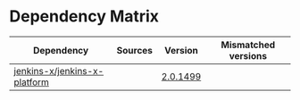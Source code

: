 # Dependency Matrix

Dependency | Sources | Version | Mismatched versions
---------- | ------- | ------- | -------------------
[jenkins-x/jenkins-x-platform](https://github.com/jenkins-x/jenkins-x-platform) |  | [2.0.1499](https://github.com/jenkins-x/jenkins-x-platform/releases/tag/v2.0.1499) | 
